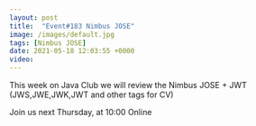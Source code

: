 ```yaml
---
layout: post
title:  "Event#183 Nimbus JOSE"
image: /images/default.jpg
tags: [Nimbus JOSE]
date: 2021-05-18 12:03:55 +0000
video: 
---
```


This week on Java Club we will review the Nimbus JOSE + JWT (JWS,JWE,JWK,JWT and other tags for CV)

Join us next Thursday, at 10:00 Online
